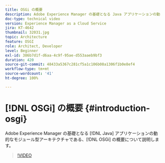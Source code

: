 ```yaml
---
title: OSGi の概要
description: Adobe Experience Manager の基礎となる Java アプリケーションの動的なモジュール型アーキテクチャである、OSGi の概要について説明します。
doc-type: technical video
version: Experience Manager as a Cloud Service
jira: KT-4642
thumbnail: 32031.jpg
topic: Architecture
feature: OSGI
role: Architect, Developer
level: Beginner
exl-id: 386b7d1f-d6aa-4c9f-95ae-d553aaeb9bf3
duration: 420
source-git-commit: 48433a5367c281cf5a1c106b08a1306f1b0e8ef4
workflow-type: tm+mt
source-wordcount: '41'
ht-degree: 100%

---
```


# [!DNL OSGi] の概要 {#introduction-osgi}

Adobe Experience Manager の基礎となる [!DNL Java] アプリケーションの動的なモジュール型アーキテクチャである、[!DNL OSGi] の概要について説明します。

>[!VIDEO](https://video.tv.adobe.com/v/32031?quality=12&learn=on)
